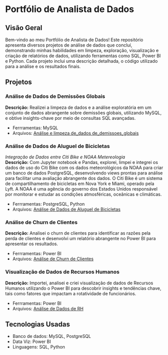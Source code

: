 # Portfólio de Analista de Dados

## Visão Geral

Bem-vindo ao meu Portfólio de Analista de Dados! Este repositório apresenta diversos projetos de análise de dados que concluí, demonstrando minhas habilidades em limpeza, exploração, visualização e criação de relatórios de dados, utilizando ferramentas como SQL, Power BI e Python. Cada projeto inclui uma descrição detalhada, o código utilizado para a análise e os resultados finais.

## Projetos

### Análise de Dados de Demissões Globais
**Descrição:** Realizei a limpeza de dados e a análise exploratória em um conjunto de dados abrangente sobre demissões globais, utilizando MySQL, e obtive insights-chave por meio de consultas SQL avançadas.
- Ferrramentas: MySQL
- Arquivos: [Análise e limpeza de_dados de_demissoes_globais](https://github.com/ramoncampos/analise_dados_demissoes_globais)

### Análise de Dados de Aluguel de Bicicletas
*Integração de Dados entre Citi Bike e NOAA Metereologia*
<br>
**Descrição:** Com Jupyter notebook e Pandas, explorei, limpei e integrei os dados de uso do Citi Bike com os dados meteorológicos da NOAA para criar um banco de dados PostgreSQL, desenvolvendo views prontas para análise para facilitar uma avaliação abrangente dos dados. O Citi Bike é um sistema de compartilhamento de bicicletas em Nova York e Miami, operado pela Lyft. A NOAA é uma agência do governo dos Estados Unidos responsável por monitorar e estudar as condições atmosféricas, oceânicas e climáticas. 
- Ferrramentas: PostgreSQL, Python
- Arquivos: [Análise de Dados de Aluguel de Bicicletas](https://github.com/ramoncampos/analise-dados-aluguel-bicicleta)

### Análise de Churn de Clientes
**Descrição:** Analisei o churn de clientes para identificar as razões pela perda de clientes e desenvolvi um relatório abrangente no Power BI para apresentar os resultados.
- Ferrramentas: Power BI
- Arquivos: [Análise de Churn de Clientes](https://github.com/ramoncampos/analise-churn-clientes)

### Visualização de Dados de Recursos Humanos
**Descrição:** Importei, analisei e criei visualização de dados de Recursos Humanos utilizando o Power BI para descobrir insights e tendências chave, tais como fatores que impactam a rotatividade de funcionários.
- Ferrramentas: Power BI
- Arquivos:  [Análise de Dados de RH](https://github.com/ramoncampos/relatorio-analise-RH)

## Tecnologias Usadas
- Banco de dados: MySQL, PostgreSQL
- Data Viz: Power BI
- Linguagens: SQL, Python
